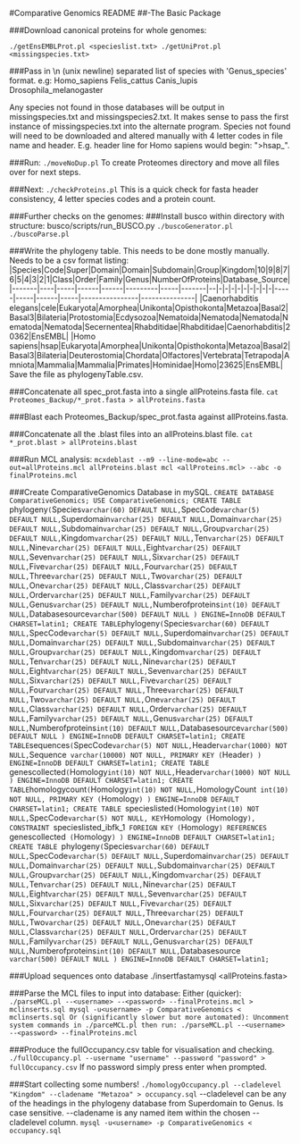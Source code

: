 #Comparative Genomics README
##-The Basic Package

###Download canonical proteins for whole genomes:

`./getEnsEMBLProt.pl <specieslist.txt>
./getUniProt.pl <missingspecies.txt>`

###Pass in \n (unix newline) separated list of species with 'Genus_species' format. e.g:
Homo_sapiens
Felis_cattus
Canis_lupis
Drosophila_melanogaster

Any species not found in those databases will be output in missingspecies.txt and missingspecies2.txt. It makes sense to pass the first instance of missingspecies.txt into the alternate program. Species not found will need to be downloaded and altered manually with 4 letter codes in file name and header. E.g. header line for Homo sapiens would begin: ">hsap_".

###Run:
`./moveNoDup.pl`
To create Proteomes directory and move all files over for next steps.

###Next:
`./checkProteins.pl`
This is a quick check for fasta header consistency, 4 letter species codes and a protein count.

###Further checks on the genomes:
###Install busco within directory with structure: busco/scripts/run_BUSCO.py
`./buscoGenerator.pl
./buscoParse.pl`

###Write the phylogeny table.
This needs to be done mostly manually. Needs to be a csv format listing:
|Species|Code|Super|Domain|Domain|Subdomain|Group|Kingdom|10|9|8|7|6|5|4|3|2|1|Class|Order|Family|Genus|NumberOfProteins|Database_Source|
|-------|----|-----|------|------|---------|-----|-------|--|-|-|-|-|-|-|-|-|-|-----|-----|------|-----|----------------|---------------|
|Caenorhabditis elegans|cele|Eukaryota|Amorphea|Unikonta|Opisthokonta|Metazoa|Basal2|Basal3|Bilateria|Protostomia|Ecdysozoa|Nematoida|Nematoda|Nematoda|Nematoda|Nematoda|Secernentea|Rhabditidae|Rhabditidae|Caenorhabditis|20362|EnsEMBL|
|Homo sapiens|hsap|Eukaryota|Amorphea|Unikonta|Opisthokonta|Metazoa|Basal2|Basal3|Bilateria|Deuterostomia|Chordata|Olfactores|Vertebrata|Tetrapoda|Amniota|Mammalia|Mammalia|Primates|Hominidae|Homo|23625|EnsEMBL|
Save the file as phylogenyTable.csv.

###Concatenate all spec_prot.fasta into a single allProteins.fasta file.
`cat Proteomes_Backup/*_prot.fasta > allProteins.fasta`

###Blast each Proteomes_Backup/spec_prot.fasta against allProteins.fasta.

###Concatenate all the .blast files into an allProteins.blast file.
`cat *_prot.blast > allProteins.blast`

###Run MCL analysis:
`mcxdeblast --m9 --line-mode=abc --out=allProteins.mcl allProteins.blast
mcl <allProteins.mcl> --abc -o finalProteins.mcl`

###Create ComparativeGenomics Database in mySQL.
`CREATE DATABASE ComparativeGenomics;
USE ComparativeGenomics;
CREATE TABLE `phylogeny` (
  `Species` varchar(60) DEFAULT NULL,
  `SpecCode` varchar(5) DEFAULT NULL,
  `Superdomain` varchar(25) DEFAULT NULL,
  `Domain` varchar(25) DEFAULT NULL,
  `Subdomain` varchar(25) DEFAULT NULL,
  `Group` varchar(25) DEFAULT NULL,
  `Kingdom` varchar(25) DEFAULT NULL,
  `Ten` varchar(25) DEFAULT NULL,
  `Nine` varchar(25) DEFAULT NULL,
  `Eight` varchar(25) DEFAULT NULL,
  `Seven` varchar(25) DEFAULT NULL,
  `Six` varchar(25) DEFAULT NULL,
  `Five` varchar(25) DEFAULT NULL,
  `Four` varchar(25) DEFAULT NULL,
  `Three` varchar(25) DEFAULT NULL,
  `Two` varchar(25) DEFAULT NULL,
  `One` varchar(25) DEFAULT NULL,
  `Class` varchar(25) DEFAULT NULL,
  `Order` varchar(25) DEFAULT NULL,
  `Family` varchar(25) DEFAULT NULL,
  `Genus` varchar(25) DEFAULT NULL,
  `Numberofproteins` int(10) DEFAULT NULL,
  `Databasesource` varchar(500) DEFAULT NULL
) ENGINE=InnoDB DEFAULT CHARSET=latin1;
CREATE TABLE `phylogeny` (
  `Species` varchar(60) DEFAULT NULL,
  `SpecCode` varchar(5) DEFAULT NULL,
  `Superdomain` varchar(25) DEFAULT NULL,
  `Domain` varchar(25) DEFAULT NULL,
  `Subdomain` varchar(25) DEFAULT NULL,
  `Group` varchar(25) DEFAULT NULL,
  `Kingdom` varchar(25) DEFAULT NULL,
  `Ten` varchar(25) DEFAULT NULL,
  `Nine` varchar(25) DEFAULT NULL,
  `Eight` varchar(25) DEFAULT NULL,
  `Seven` varchar(25) DEFAULT NULL,
  `Six` varchar(25) DEFAULT NULL,
  `Five` varchar(25) DEFAULT NULL,
  `Four` varchar(25) DEFAULT NULL,
  `Three` varchar(25) DEFAULT NULL,
  `Two` varchar(25) DEFAULT NULL,
  `One` varchar(25) DEFAULT NULL,
  `Class` varchar(25) DEFAULT NULL,
  `Order` varchar(25) DEFAULT NULL,
  `Family` varchar(25) DEFAULT NULL,
  `Genus` varchar(25) DEFAULT NULL,
  `Numberofproteins` int(10) DEFAULT NULL,
  `Databasesource` varchar(500) DEFAULT NULL
) ENGINE=InnoDB DEFAULT CHARSET=latin1;
CREATE TABLE `sequences` (
  `SpecCode` varchar(5) NOT NULL,
  `Header` varchar(1000) NOT NULL,
  `Sequence` varchar(10000) NOT NULL,
  PRIMARY KEY (`Header`)
) ENGINE=InnoDB DEFAULT CHARSET=latin1;
CREATE TABLE `genescollected` (
  `Homology` int(10) NOT NULL,
  `Header` varchar(1000) NOT NULL 
) ENGINE=InnoDB DEFAULT CHARSET=latin1;
CREATE TABLE `homologycount` (
  `Homology` int(10) NOT NULL,
  `HomologyCount` int(10) NOT NULL,
  PRIMARY KEY (`Homology`)
) ENGINE=InnoDB DEFAULT CHARSET=latin1;
CREATE TABLE `specieslisted` (
  `Homology` int(10) NOT NULL,
  `SpecCode` varchar(5) NOT NULL,
  KEY `Homology` (`Homology`),
  CONSTRAINT `specieslisted_ibfk_1` FOREIGN KEY (`Homology`) REFERENCES `genescollected` (`Homology`)
) ENGINE=InnoDB DEFAULT CHARSET=latin1;
CREATE TABLE `phylogeny` (
  `Species` varchar(60) DEFAULT NULL,
  `SpecCode` varchar(5) DEFAULT NULL,
  `Superdomain` varchar(25) DEFAULT NULL,
  `Domain` varchar(25) DEFAULT NULL,
  `Subdomain` varchar(25) DEFAULT NULL,
  `Group` varchar(25) DEFAULT NULL,
  `Kingdom` varchar(25) DEFAULT NULL,
  `Ten` varchar(25) DEFAULT NULL,
  `Nine` varchar(25) DEFAULT NULL,
  `Eight` varchar(25) DEFAULT NULL,
  `Seven` varchar(25) DEFAULT NULL,
  `Six` varchar(25) DEFAULT NULL,
  `Five` varchar(25) DEFAULT NULL,
  `Four` varchar(25) DEFAULT NULL,
  `Three` varchar(25) DEFAULT NULL,
  `Two` varchar(25) DEFAULT NULL,
  `One` varchar(25) DEFAULT NULL,
  `Class` varchar(25) DEFAULT NULL,
  `Order` varchar(25) DEFAULT NULL,
  `Family` varchar(25) DEFAULT NULL,
  `Genus` varchar(25) DEFAULT NULL,
  `Numberofproteins` int(10) DEFAULT NULL,
  `Databasesource` varchar(500) DEFAULT NULL
) ENGINE=InnoDB DEFAULT CHARSET=latin1;`

###Upload sequences onto database
./insertfastamysql <allProteins.fasta>

###Parse the MCL files to input into database:
Either (quicker):
`./parseMCL.pl --<username> --<password> --finalProteins.mcl > mclinserts.sql
mysql -u<username> -p ComparativeGenomics < mclinserts.sql
Or (significantly slower but more automated):
Uncomment system commands in ./parceMCL.pl then run:
./parseMCL.pl --<username> --<password> --finalProteins.mcl`

###Produce the fullOccupancy.csv table for visualisation and checking.
`./fullOccupancy.pl --username "username" --password "password" > fullOccupancy.csv`
If no password simply press enter when prompted.

###Start collecting some numbers!
`./homologyOccupancy.pl --cladelevel "Kingdom" --cladename "Metazoa" > occupancy.sql`
--cladelevel can be any of the headings in the phylogeny database from Superdomain to Genus. Is case sensitive.
--cladename is any named item within the chosen --cladelevel column.
`mysql -u<username> -p ComparativeGenomics < occupancy.sql`




